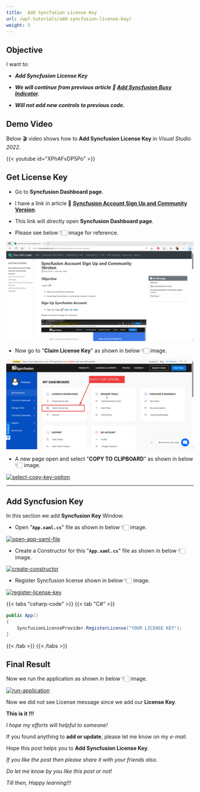 ```yaml
---
title:  Add Syncfusion License Key
url: /wpf-tutorials/add-syncfusion-license-key/
weight: 5
---
```


## Objective

I want to:

- ***Add Syncfusion License Key***

- ***We will continue from previous article 🚀 [Add Syncfusion Busy Indicator](/wpf-tutorials/add-syncfusion-busy-indicator/).***

- ***Will not add new controls to previous code.***  

## Demo Video

Below 🎬 video shows how to **Add Syncfusion License Key** in *Visual Studio 2022*.

{{< youtube id="XPhAFvDP5Po" >}}

## Get License Key

- Go to **Syncfusion Dashboard page**.

- I have a link in article 🚀 **[Syncfusion Account Sign Up and Community Version](/wpf-tutorials/syncfusion-account-signup/)**.

- This link will directly open **Syncfusion Dashboard page**.

- Please see below 👇🏻 image for reference.

[![open-syncfusion-dashboard](add-syncfusion-license-key/open-syncfusion-dashboard.gif)](add-syncfusion-license-key/open-syncfusion-dashboard.gif)

- Now go to "**Claim License Key**" as shown in below 👇🏻 image.

[![select-claim-license-option](add-syncfusion-license-key/select-claim-license-option.png)](add-syncfusion-license-key/select-claim-license-option.png)

- A new page open and select "**COPY TO CLIPBOARD**" as shown in below 👇🏻 image.

[![select-copy-key-option](/assets/wpf-tutorials/add-syncfusion-license-key/select-copy-key-option.png)](/assets/wpf-tutorials/add-syncfusion-license-key/select-copy-key-option.png)


---

## Add Syncfusion Key

In this section we add **Syncfusion Key** Window.

- Open "**`App.xaml.cs`**" file as shown in below 👇🏻 image.

[![open-app-xaml-file](/assets/wpf-tutorials/add-syncfusion-license-key/open-app-xaml-file.gif)](/assets/wpf-tutorials/add-syncfusion-license-key/open-app-xaml-file.gif)

- Create a Constructor for this  "**`App.xaml.cs`**" file as shown in below 👇🏻 image.

[![create-constructor](/assets/wpf-tutorials/add-syncfusion-license-key/create-constructor.gif)](/assets/wpf-tutorials/add-syncfusion-license-key/create-constructor.gif)

- Register Syncfusion license shown in below 👇🏻 image.

[![register-license-key](/assets/wpf-tutorials/add-syncfusion-license-key/register-license-key.gif)](/assets/wpf-tutorials/add-syncfusion-license-key/register-license-key.gif)

{{< tabs "csharp-code" >}}
{{< tab "C#" >}}


```cs
public App()
{
    SyncfusionLicenseProvider.RegisterLicense("YOUR LICENSE KEY");
}
```

{{< /tab >}}
{{< /tabs >}}

## Final Result

Now we run the application as shown in below 👇🏻 image.

[![run-application](/assets/wpf-tutorials/add-syncfusion-license-key/run-application.gif)](/assets/wpf-tutorials/add-syncfusion-license-key/run-application.gif)

Now we did not see License message since we add our **License Key**.

**This is it !!!**

*I hope my efforts will helpful to someone!*

If you found anything to **add or update**, please let me know on my *e-mail*.

Hope this post helps you to **Add Syncfusion License Key**.

*If you like the post then please share it with your friends also.*

*Do let me know by you like this post or not!*

*Till then, Happy learning!!!*
